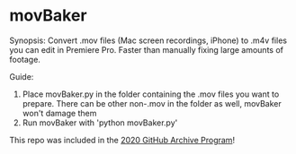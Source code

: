 # movBaker

Synopsis: Convert .mov files (Mac screen recordings, iPhone) to .m4v files you can edit in Premiere Pro.  Faster than manually fixing large amounts of footage.

Guide:
1. Place movBaker.py in the folder containing the .mov files you want to prepare.  There can be other non-.mov in the folder as well, movBaker won't damage them
2. Run movBaker with 'python movBaker.py'

This repo was included in the [2020 GitHub Archive Program](https://archiveprogram.github.com/)!
